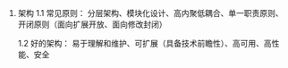 1. 架构
    1.1 常见原则：
    分层架构、模块化设计、高内聚低耦合、单一职责原则、开闭原则（面向扩展开放、面向修改封闭）

    1.2 好的架构：
    易于理解和维护、可扩展（具备技术前瞻性）、高可用、高性能、安全
